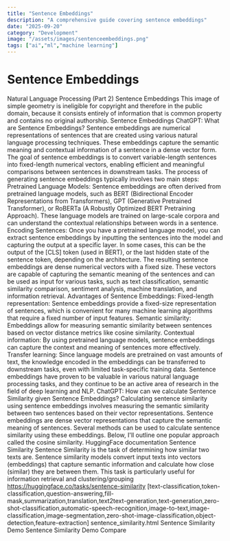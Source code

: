 ```yaml
---
title: "Sentence Embeddings"
description: "A comprehensive guide covering sentence embeddings"
date: "2025-09-20"
category: "Development"
image: "/assets/images/sentenceembeddings.png"
tags: ["ai","ml","machine learning"]
---
```


# Sentence Embeddings

Natural Language Processing (Part 2) Sentence Embeddings This image of simple geometry is ineligible for copyright and therefore in the public domain, because it consists entirely of information that is common property and contains no original authorship. Sentence Embeddings ChatGPT: What are Sentence Embeddings? Sentence embeddings are numerical representations of sentences that are created using various natural language processing techniques. These embeddings capture the semantic meaning and contextual information of a sentence in a dense vector form. The goal of sentence embeddings is to convert variable-length sentences into fixed-length numerical vectors, enabling efficient and meaningful comparisons between sentences in downstream tasks. The process of generating sentence embeddings typically involves two main steps: Pretrained Language Models: Sentence embeddings are often derived from pretrained language models, such as BERT (Bidirectional Encoder Representations from Transformers), GPT (Generative Pretrained Transformer), or RoBERTa (A Robustly Optimized BERT Pretraining Approach). These language models are trained on large-scale corpora and can understand the contextual relationships between words in a sentence. Encoding Sentences: Once you have a pretrained language model, you can extract sentence embeddings by inputting the sentences into the model and capturing the output at a specific layer. In some cases, this can be the output of the [CLS] token (used in BERT), or the last hidden state of the sentence token, depending on the architecture. The resulting sentence embeddings are dense numerical vectors with a fixed size. These vectors are capable of capturing the semantic meaning of the sentences and can be used as input for various tasks, such as text classification, semantic similarity comparison, sentiment analysis, machine translation, and information retrieval. Advantages of Sentence Embeddings: Fixed-length representation: Sentence embeddings provide a fixed-size representation of sentences, which is convenient for many machine learning algorithms that require a fixed number of input features. Semantic similarity: Embeddings allow for measuring semantic similarity between sentences based on vector distance metrics like cosine similarity. Contextual information: By using pretrained language models, sentence embeddings can capture the context and meaning of sentences more effectively. Transfer learning: Since language models are pretrained on vast amounts of text, the knowledge encoded in the embeddings can be transferred to downstream tasks, even with limited task-specific training data. Sentence embeddings have proven to be valuable in various natural language processing tasks, and they continue to be an active area of research in the field of deep learning and NLP. ChatGPT: How can we calculate Sentence Similarity given Sentence Embeddings? Calculating sentence similarity using sentence embeddings involves measuring the semantic similarity between two sentences based on their vector representations. Sentence embeddings are dense vector representations that capture the semantic meaning of sentences. Several methods can be used to calculate sentence similarity using these embeddings. Below, I'll outline one popular approach called the cosine similarity. HuggingFace documentation Sentence Similarity Sentence Similarity is the task of determining how similar two texts are. Sentence similarity models convert input texts into vectors (embeddings) that capture semantic information and calculate how close (similar) they are between them. This task is particularly useful for information retrieval and clustering/grouping https://huggingface.co/tasks/sentence-similarity [text-classification,token-classification,question-answering,fill-mask,summarization,translation,text2text-generation,text-generation,zero-shot-classification,automatic-speech-recognition,image-to-text,image-classification,image-segmentation,zero-shot-image-classification,object-detection,feature-extraction] sentence_similarity.html Sentence Similarity Demo Sentence Similarity Demo Compare
